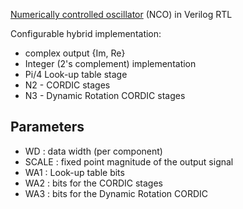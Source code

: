 [Numerically controlled oscillator](https://en.wikipedia.org/wiki/Numerically_controlled_oscillator) (NCO) in Verilog RTL

Configurable hybrid implementation:
  * complex output {Im, Re}
  * Integer (2's complement) implementation
  * Pi/4 Look-up table stage
  * N2 - CORDIC stages
  * N3 - Dynamic Rotation CORDIC stages

## Parameters
  * WD : data width (per component)
  * SCALE : fixed point magnitude of the output signal
  * WA1 : Look-up table bits
  * WA2 : bits for the CORDIC stages
  * WA3 : bits for the Dynamic Rotation CORDIC
